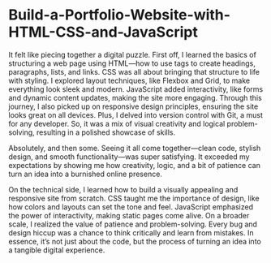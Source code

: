 # Build-a-Portfolio-Website-with-HTML-CSS-and-JavaScript
It felt like piecing together a digital puzzle. First off, I learned the basics of structuring a web page using HTML—how to use tags to create headings, paragraphs, lists, and links. CSS was all about bringing that structure to life with styling. I explored layout techniques, like Flexbox and Grid, to make everything look sleek and modern. JavaScript added interactivity, like forms and dynamic content updates, making the site more engaging. Through this journey, I also picked up on responsive design principles, ensuring the site looks great on all devices. Plus, I delved into version control with Git, a must for any developer. So, it was a mix of visual creativity and logical problem-solving, resulting in a polished showcase of skills.

Absolutely, and then some. Seeing it all come together—clean code, stylish design, and smooth functionality—was super satisfying. It exceeded my expectations by showing me how creativity, logic, and a bit of patience can turn an idea into a burnished online presence. 

On the technical side, I learned how to build a visually appealing and responsive site from scratch. CSS taught me the importance of design, like how colors and layouts can set the tone and feel. JavaScript emphasized the power of interactivity, making static pages come alive.
On a broader scale, I realized the value of patience and problem-solving. Every bug and design hiccup was a chance to think critically and learn from mistakes. In essence, it’s not just about the code, but the process of turning an idea into a tangible digital experience.